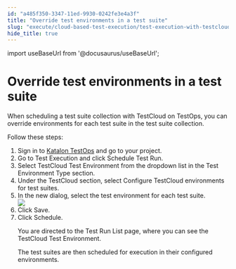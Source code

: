 ```yaml
---
id: "a485f350-3347-11ed-9930-0242fe3e4a3f"
title: "Override test environments in a test suite"
slug: "execute/cloud-based-test-execution/test-execution-with-testcloud/override-test-environments-in-a-test-suite"
hide_title: true
---
```

import useBaseUrl from '@docusaurus/useBaseUrl';


# <a id="task-1856" class="anchor_top_offset"/><a id="ariaid-title1" class="anchor_top_offset"/>Override test environments in a test suite

<section xmlns="http://www.w3.org/1999/xhtml" className="section context"><p className="p">When scheduling a test suite collection with TestCloud on TestOps, you can  override environments for each test suite in the test suite collection.</p><p className="p">Follow these steps:</p></section> 
<ol xmlns="http://www.w3.org/1999/xhtml" className="ol steps"><li className="li step stepexpand"><span className="ph cmd">Sign in to <a className="xref j-external-link" href="https://testops.katalon.io/login" target="_blank">Katalon TestOps</a> and go to your project.</span></li><li className="li step stepexpand"><span className="ph cmd">Go to <span className="ph uicontrol">Test Execution</span> and click <span className="ph uicontrol">Schedule Test Run</span>.</span></li><li className="li step stepexpand"><span className="ph cmd">Select <span className="ph uicontrol">TestCloud Test Environment</span> from the dropdown list in the <span className="ph uicontrol">Test Environment Type</span> section.</span></li><li className="li step stepexpand"><span className="ph cmd">Under the <span className="ph uicontrol">TestCloud</span> section, select <span className="ph uicontrol">Configure TestCloud environments for test suites</span>.</span></li><li className="li step stepexpand"><span className="ph cmd">In the new dialog, select the test environment for each test suite.</span><div className="itemgroup stepxmp"><img className="image" width={700} src={useBaseUrl("/2c149c40-334d-11ed-9930-0242fe3e4a3f.gif")} /></div></li><li className="li step stepexpand"><span className="ph cmd">Click <span className="ph uicontrol">Save</span>.</span></li><li className="li step stepexpand"><span className="ph cmd">Click <span className="ph uicontrol">Schedule</span>.</span><div className="itemgroup stepresult"><p className="p">You are directed to the <span className="ph uicontrol">Test Run List</span> page, where you can see the TestCloud Test Environment.</p><p className="p">The test suites are then scheduled for execution in their configured environments.</p></div></li></ol> 
